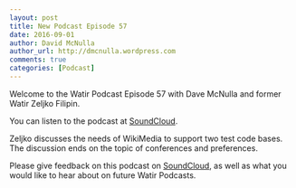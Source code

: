 ```yaml
---
layout: post
title: New Podcast Episode 57
date: 2016-09-01
author: David McNulla
author_url: http://dmcnulla.wordpress.com
comments: true
categories: [Podcast]
---
```


Welcome to the Watir Podcast Episode 57 with Dave McNulla and former Watir Zeljko Filipin.

You can listen to the podcast at [SoundCloud](https://soundcloud.com/the-watir-podcast/episode57).

<!--more-->
Zeljko discusses the needs of WikiMedia to support two test code bases. The discussion ends on the topic of conferences and preferences.

Please give feedback on this podcast on [SoundCloud](https://soundcloud.com/the-watir-podcast/episode-57), as well as what you would like to hear about on future Watir Podcasts.
